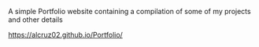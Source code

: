 A simple Portfolio website containing a compilation of some of my projects and other details

https://alcruz02.github.io/Portfolio/
